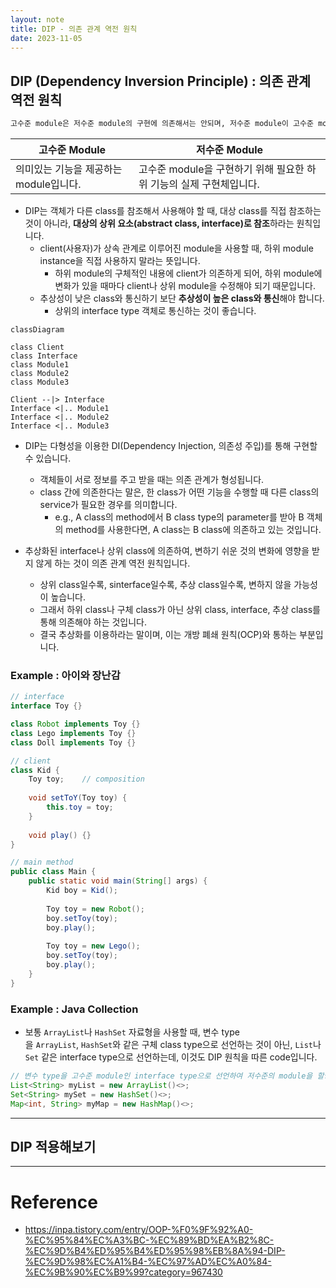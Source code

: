 ```yaml
---
layout: note
title: DIP - 의존 관계 역전 원칙
date: 2023-11-05
---
```





## DIP (Dependency Inversion Principle) : 의존 관계 역전 원칙

```txt
고수준 module은 저수준 module의 구현에 의존해서는 안되며, 저수준 module이 고수준 module에서 정의한 추상 type에 의존해야 합니다.
```

| 고수준 Module | 저수준 Module |
| --- | --- |
| 의미있는 기능을 제공하는 module입니다. | 고수준 module을 구현하기 위해 필요한 하위 기능의 실제 구현체입니다. |

- DIP는 객체가 다른 class를 참조해서 사용해야 할 때, 대상 class를 직접 참조하는 것이 아니라, **대상의 상위 요소(abstract class, interface)로 참조**하라는 원칙입니다.
    - client(사용자)가 상속 관계로 이루어진 module을 사용할 때, 하위 module instance을 직접 사용하지 말라는 뜻입니다.
        - 하위 module의 구체적인 내용에 client가 의존하게 되어, 하위 module에 변화가 있을 때마다 client나 상위 module을 수정해야 되기 때문입니다.
    - 추상성이 낮은 class와 통신하기 보단 **추상성이 높은 class와 통신**해야 합니다.
        - 상위의 interface type 객체로 통신하는 것이 좋습니다.

```mermaid
classDiagram

class Client
class Interface
class Module1
class Module2
class Module3

Client --|> Interface
Interface <|.. Module1
Interface <|.. Module2
Interface <|.. Module3
```

- DIP는 다형성을 이용한 DI(Dependency Injection, 의존성 주입)를 통해 구현할 수 있습니다.
    - 객체들이 서로 정보를 주고 받을 때는 의존 관계가 형성됩니다.
    - class 간에 의존한다는 말은, 한 class가 어떤 기능을 수행할 때 다른 class의 service가 필요한 경우를 의미합니다.
        - e.g., A class의 method에서 B class type의 parameter를 받아 B 객체의 method를 사용한다면, A class는 B class에 의존하고 있는 것입니다.

- 추상화된 interface나 상위 class에 의존하여, 변하기 쉬운 것의 변화에 영향을 받지 않게 하는 것이 의존 관계 역전 원칙입니다.
    - 상위 class일수록, sinterface일수록, 추상 class일수록, 변하지 않을 가능성이 높습니다.
    - 그래서 하위 class나 구체 class가 아닌 상위 class, interface, 추상 class를 통해 의존해야 하는 것입니다.
    - 결국 추상화를 이용하라는 말이며, 이는 개방 폐쇄 원칙(OCP)와 통하는 부분입니다.


### Example : 아이와 장난감

```java
// interface
interface Toy {}

class Robot implements Toy {}
class Lego implements Toy {}
class Doll implements Toy {}

// client
class Kid {
	Toy toy;    // composition
    
    void setToY(Toy toy) {
    	this.toy = toy;
    }
    
    void play() {}
}

// main method
public class Main {
	public static void main(String[] args) {
        Kid boy = Kid();
        
        Toy toy = new Robot();
        boy.setToy(toy);
        boy.play();
        
        Toy toy = new Lego();
        boy.setToy(toy);
        boy.play();
    }
}
```


### Example : Java Collection

- 보통 `ArrayList`나 `HashSet` 자료형을 사용할 때, 변수 type을 `ArrayList`, `HashSet`와 같은 구체 class type으로 선언하는 것이 아닌, `List`나 `Set` 같은 interface type으로 선언하는데, 이것도 DIP 원칙을 따른 code입니다.

```java
// 변수 type을 고수준 module인 interface type으로 선언하여 저수준의 module을 할당합니다.
List<String> myList = new ArrayList()<>;
Set<String> mySet = new HashSet()<>;
Map<int, String> myMap = new HashMap()<>;
```




---




## DIP 적용해보기




---




# Reference

- <https://inpa.tistory.com/entry/OOP-%F0%9F%92%A0-%EC%95%84%EC%A3%BC-%EC%89%BD%EA%B2%8C-%EC%9D%B4%ED%95%B4%ED%95%98%EB%8A%94-DIP-%EC%9D%98%EC%A1%B4-%EC%97%AD%EC%A0%84-%EC%9B%90%EC%B9%99?category=967430>
